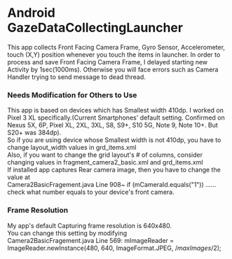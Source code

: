 # Android GazeDataCollectingLauncher
This app collects Front Facing Camera Frame, Gyro Sensor, Accelerometer, touch (X,Y) position whenever you touch the items in launcher. In order to process and save Front Facing Camera Frame, I delayed starting new Activity by 1sec(1000ms). Otherwise you will face errors such as Camera Handler trying to send message to dead thread.
### Needs Modification for Others to Use
This app is based on devices which has Smallest width 410dp. I worked on Pixel 3 XL specifically.(Current Smartphones' default setting. Confirmed on Nexus 5X, 6P, Pixel XL, 2XL, 3XL, S8, S9+, S10 5G, Note 9, Note 10+. But S20+ was 384dp). <br>
So if you are using device whose Smallest width is not 410dp, you have to change layout_width values in grd_items.xml<br>
Also, if you want to change the grid layout's # of columns, consider changing values in fragment_camera2_basic.xml and grd_items.xml<br>
If installed app captures Rear camera image, then you have to change the value at <br>Camera2BasicFragement.java Line 908~ if (mCameraId.equals("1")) ...... check what number equals to your device's front camera.
### Frame Resolution
My app's default Capturing frame resolution is 640x480.<br>
You can change this setting by modifying <br>Camera2BasicFragement.java Line 569: mImageReader = ImageReader.newInstance(480, 640, ImageFormat.JPEG, /*maxImages*/2);<br>

